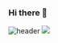 ### Hi there 👋

<!--
**ddyy214/ddyy214** is a ✨ _special_ ✨ repository because its `README.md` (this file) appears on your GitHub profile.

Here are some ideas to get you started:

- 🔭 I’m currently working on ...
- 🌱 I’m currently learning ...
- 👯 I’m looking to collaborate on ...
- 🤔 I’m looking for help with ...
- 💬 Ask me about ...
- 📫 How to reach me: ...
- 😄 Pronouns: ...
- ⚡ Fun fact: ...
-->
![header](https://capsule-render.vercel.app/api?text=Welcome&type=Waving&fontColor=d6ace6)
<a href="https://www.instagram.com/ddyy214/" target="_blank"><img src="https://img.shields.io/badge/instagram-E4405F?style=flat-square&logo=instagram&logoColor=white"/>
